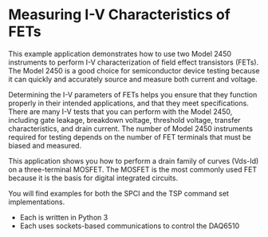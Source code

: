 
# Measuring I-V Characteristics of FETs

This example application demonstrates how to use two Model 2450 instruments to perform I-V
characterization of field effect transistors (FETs). The Model 2450 is a good choice for semiconductor
device testing because it can quickly and accurately source and measure both current and voltage.

Determining the I-V parameters of FETs helps you ensure that they function properly in their intended
applications, and that they meet specifications. There are many I-V tests that you can perform with
the Model 2450, including gate leakage, breakdown voltage, threshold voltage, transfer
characteristics, and drain current. The number of Model 2450 instruments required for testing
depends on the number of FET terminals that must be biased and measured.

This application shows you how to perform a drain family of curves (Vds-Id) on a three-terminal
MOSFET. The MOSFET is the most commonly used FET because it is the basis for digital integrated
circuits.


You will find examples for both the SPCI and the TSP command set implementations. 
* Each is written in Python 3
* Each uses sockets-based communications to control the DAQ6510
